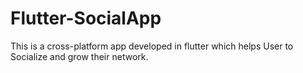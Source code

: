# Flutter-SocialApp
This is a cross-platform app developed in flutter which helps User to Socialize and grow their network. 
